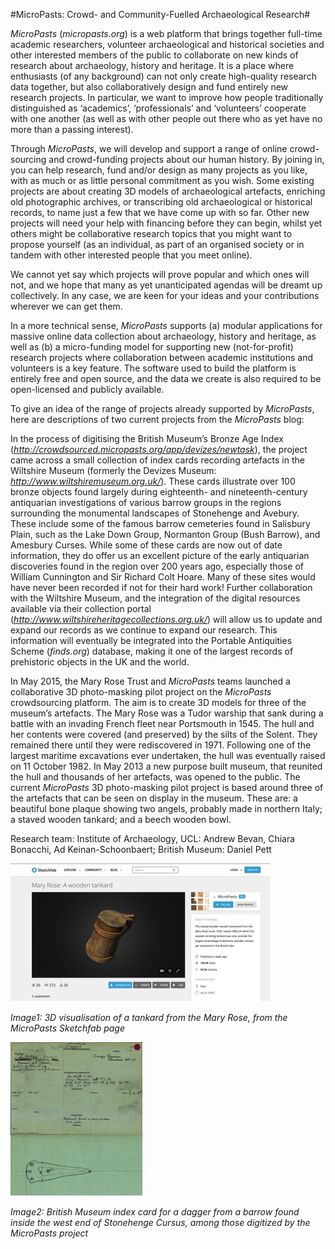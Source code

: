 #MicroPasts: Crowd- and Community-Fuelled Archaeological Research#

_MicroPasts_ (_micropasts.org_) is a web platform that brings together full-time academic researchers, volunteer archaeological and historical societies and other interested members of the public to collaborate on new kinds of research about archaeology, history and heritage. It is a place where enthusiasts (of any background) can not only create high-quality research data together, but also collaboratively design and fund entirely new research projects. In particular, we want to improve how people traditionally distinguished as ‘academics’, ‘professionals’ and ‘volunteers’ cooperate with one another (as well as with other people out there who as yet have no more than a passing interest).

Through _MicroPasts_, we will develop and support a range of online crowd-sourcing and crowd-funding projects about our human history. By joining in, you can help research, fund and/or design as many projects as you like, with as much or as little personal commitment as you wish. Some existing projects are about creating 3D models of archaeological artefacts, enriching old photographic archives, or transcribing old archaeological or historical records, to name just a few that we have come up with so far. Other new projects will need your help with financing before they can begin, whilst yet others might be collaborative research topics that you might want to propose yourself (as an individual, as part of an organised society or in tandem with other interested people that you meet online). 

We cannot yet say which projects will prove popular and which ones will not, and we hope that many as yet unanticipated agendas will be dreamt up collectively. In any case, we are keen for your ideas and your contributions wherever we can get them.

In a more technical sense, _MicroPasts_ supports (a) modular applications for massive online data collection about archaeology, history and heritage, as well as (b) a micro-funding model for supporting new (not-for-profit) research projects where collaboration between academic institutions and volunteers is a key feature. The software used to build the platform is entirely free and open source, and the data we create is also required to be open-licensed and publicly available.

To give an idea of the range of projects already supported by _MicroPasts_, here are descriptions of two current projects from the _MicroPasts_ blog:

In the process of digitising the British Museum’s Bronze Age Index (*http://crowdsourced.micropasts.org/app/devizes/newtask*), the project came across a small collection of index cards recording artefacts in the Wiltshire Museum (formerly the Devizes Museum: *http://www.wiltshiremuseum.org.uk/*). These cards illustrate over 100 bronze objects found largely during eighteenth- and nineteenth-century antiquarian investigations of various barrow groups in the regions surrounding the monumental landscapes of Stonehenge and Avebury. These include some of the famous barrow cemeteries found in Salisbury Plain, such as the Lake Down Group, Normanton Group (Bush Barrow), and Amesbury Curses. While some of these cards are now out of date information, they do offer us an excellent picture of the early antiquarian discoveries found in the region over 200 years ago, especially those of William Cunnington and Sir Richard Colt Hoare.  Many of these sites would have never been recorded if not for their hard work! Further collaboration with the Wiltshire Museum, and the integration of the digital resources available via their collection portal (*http://www.wiltshireheritagecollections.org.uk/*) will allow us to update and expand our records as we continue to expand our research. This information will eventually be integrated into the Portable Antiquities Scheme (*finds.org*) database, making it one of the largest records of prehistoric objects in the UK and the world.

In May 2015, the Mary Rose Trust and _MicroPasts_ teams launched a collaborative 3D photo-masking pilot project on the _MicroPasts_ crowdsourcing platform. The aim is to create 3D models for three of the museum’s artefacts. The Mary Rose was a Tudor warship that sank during a battle with an invading French fleet near Portsmouth in 1545. The hull and her contents were covered (and preserved) by the silts of the Solent. They remained there until they were rediscovered in 1971. Following one of the largest maritime excavations ever undertaken, the hull was eventually raised on 11 October 1982. In May 2013 a new purpose built museum, that reunited the hull and thousands of her artefacts, was opened to the public. The current _MicroPasts_ 3D photo-masking pilot project is based around three of the artefacts that can be seen on display in the museum. These are: a beautiful bone plaque showing two angels, probably made in northern Italy; a staved wooden tankard; and a beech wooden bowl. 

Research team: Institute of Archaeology, UCL: Andrew Bevan, Chiara Bonacchi, Ad Keinan-Schoonbaert; British Museum: Daniel Pett

![Image1: 3D visualisation of a tankard from the Mary Rose, from the MicroPasts Sketchfab page](Images/20a.jpg)

_Image1: 3D visualisation of a tankard from the Mary Rose, from the MicroPasts Sketchfab page_

![Image2: British Museum index card for a dagger from a barrow found inside the west end of Stonehenge Cursus, among those digitized by the MicroPasts project](Images/20b.jpg)

_Image2: British Museum index card for a dagger from a barrow found inside the west end of Stonehenge Cursus, among those digitized by the MicroPasts project_
